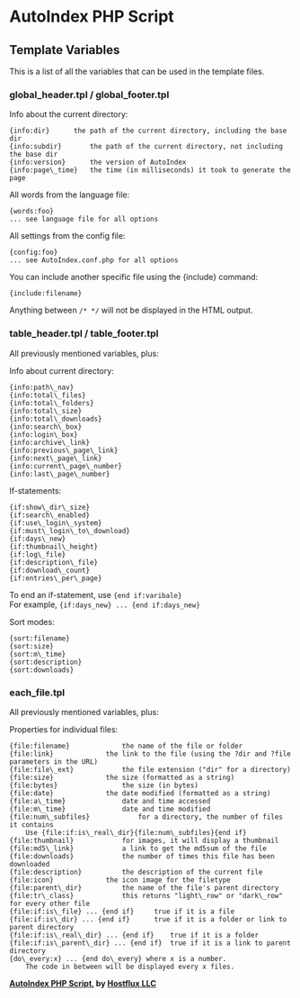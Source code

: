 # AutoIndex PHP Script

## Template Variables

This is a list of all the variables that can be used in the template files.

### global\_header.tpl / global\_footer.tpl

Info about the current directory:

	{info:dir}		the path of the current directory, including the base dir
	{info:subdir}		the path of the current directory, not including the base dir
	{info:version}		the version of AutoIndex
	{info:page\_time}	the time (in milliseconds) it took to generate the page

All words from the language file:

	{words:foo}
	... see language file for all options

All settings from the config file:

	{config:foo}
	... see AutoIndex.conf.php for all options

You can include another specific file using the {include} command:

	{include:filename}

Anything between `/* */` will not be displayed in the HTML output.

### table\_header.tpl / table\_footer.tpl

All previously mentioned variables, plus:

Info about current directory:

	{info:path\_nav}
	{info:total\_files}
	{info:total\_folders}
	{info:total\_size}
	{info:total\_downloads}
	{info:search\_box}
	{info:login\_box}
	{info:archive\_link}
	{info:previous\_page\_link}
	{info:next\_page\_link}
	{info:current\_page\_number}
	{info:last\_page\_number}

If-statements:

	{if:show\_dir\_size}
	{if:search\_enabled}
	{if:use\_login\_system}
	{if:must\_login\_to\_download}
	{if:days\_new}
	{if:thumbnail\_height}
	{if:log\_file}
	{if:description\_file}
	{if:download\_count}
	{if:entries\_per\_page}

To end an if-statement, use `{end if:varibale}`  
For example, `{if:days_new} ... {end if:days_new}`

Sort modes:

	{sort:filename}
	{sort:size}
	{sort:m\_time}
	{sort:description}
	{sort:downloads}

### each\_file.tpl

All previously mentioned variables, plus:

Properties for individual files:

	{file:filename}				the name of the file or folder
	{file:link}				the link to the file (using the ?dir and ?file parameters in the URL)
	{file:file\_ext}			the file extension ("dir" for a directory)
	{file:size}				the size (formatted as a string)
	{file:bytes}				the size (in bytes)
	{file:date}				the date modified (formatted as a string)
	{file:a\_time}				date and time accessed
	{file:m\_time}				date and time modified
	{file:num\_subfiles}			for a directory, the number of files it contains
		Use {file:if:is\_real\_dir}{file:num\_subfiles}{end if}
	{file:thumbnail}			for images, it will display a thumbnail
	{file:md5\_link}			a link to get the md5sum of the file
	{file:downloads}			the number of times this file has been downloaded
	{file:description}			the description of the current file
	{file:icon}				the icon image for the filetype
	{file:parent\_dir}			the name of the file's parent directory
	{file:tr\_class}			this returns "light\_row" or "dark\_row" for every other file
	{file:if:is\_file} ... {end if}		true if it is a file
	{file:if:is\_dir} ... {end if}		true if it is a folder or link to parent directory
	{file:if:is\_real\_dir} ... {end if}	true if it is a folder
	{file:if:is\_parent\_dir} ... {end if}	true if it is a link to parent directory
	{do\_every:x} ... {end do\_every} where x is a number.
		The code in between will be displayed every x files.

__[AutoIndex PHP Script](https://github.com/hostflux/AutoIndex), by [Hostflux LLC](https://hostflux.com)__
